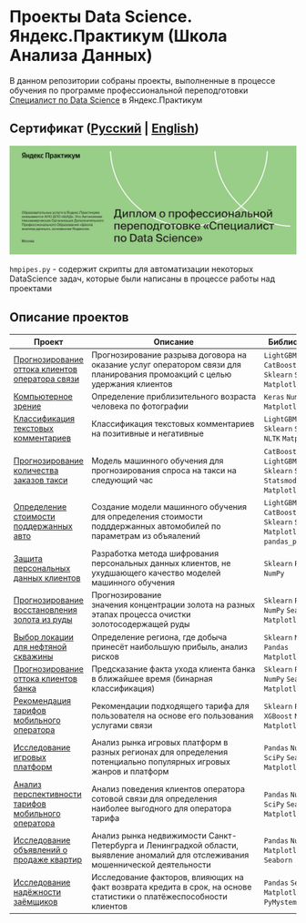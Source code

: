# Проекты Data Science. Яндекс.Практикум (Школа Анализа Данных)

В данном репозитории собраны проекты, выполненные в процессе обучения по программе профессиональной переподготовки [Специалист по Data Science](https://practicum.yandex.ru/data-scientist/) в Яндекс.Практикум

## Сертификат ([Русский](sertificate/Алёшин_Максим_Сергеевич_20222DS00349.pdf) | [English](sertificate/Maxim_Aleshin_20222DS00349.pdf))
[![Сертификат](sertificate/cover.png)]()

`hmpipes.py` - содержит скрипты для автоматизации некоторых DataScience задач, которые были написаны в процессе работы над проектами
## Описание проектов

| Проект | Описание | Библиотеки &nbsp; &nbsp; | Навыки &nbsp; &nbsp; |
|---|---|---|---|
| [Прогнозирование оттока клиентов оператора связи](https://github.com/hairymax/Yandex.Practicum.DataScience/tree/main/14%20%D0%9F%D1%80%D0%BE%D0%B3%D0%BD%D0%BE%D0%B7%D0%B8%D1%80%D0%BE%D0%B2%D0%B0%D0%BD%D0%B8%D0%B5%20%D0%BE%D1%82%D1%82%D0%BE%D0%BA%D0%B0%20%D0%BA%D0%BB%D0%B8%D0%B5%D0%BD%D1%82%D0%BE%D0%B2%20%D0%BE%D0%BF%D0%B5%D1%80%D0%B0%D1%82%D0%BE%D1%80%D0%B0%20%D1%81%D0%B2%D1%8F%D0%B7%D0%B8) | Прогнозирование разрыва договора на оказание услуг оператором связи для планирования промоакций с целью удержания клиентов | `LightGBM` `NumPy` `CatBoost` `Pandas` `Sklearn` `Seaborn` `Matplotlib` | `ML`<br>`Data Analysis` |
| [Компьютерное зрение](https://github.com/hairymax/Yandex.Practicum.DataScience/tree/main/13%20%D0%9A%D0%BE%D0%BC%D0%BF%D1%8C%D1%8E%D1%82%D0%B5%D1%80%D0%BD%D0%BE%D0%B5%20%D0%B7%D1%80%D0%B5%D0%BD%D0%B8%D0%B5) | Определение приблизительного возраста человека по фотографии | `Keras` `NumPy` `PIL` `Matplotlib` | `ML`<br>`Computer Vision` |
| [Классификация текстовых комментариев](https://github.com/hairymax/Yandex.Practicum.DataScience/tree/main/12%20%D0%9A%D0%BB%D0%B0%D1%81%D1%81%D0%B8%D1%84%D0%B8%D0%BA%D0%B0%D1%86%D0%B8%D1%8F%20%D1%82%D0%B5%D0%BA%D1%81%D1%82%D0%BE%D0%B2%D1%8B%D1%85%20%D0%BA%D0%BE%D0%BC%D0%BC%D0%B5%D0%BD%D1%82%D0%B0%D1%80%D0%B8%D0%B5%D0%B2) | Классификация текстовых комментариев на позитивные и негативные | `LightGBM` `Pandas` `Sklearn` `Seaborn` `NLTK` `Matplotlib` | `ML`<br>`NLP` `tf-idf` |
| [Прогнозирование количества заказов такси](https://github.com/hairymax/Yandex.Practicum.DataScience/tree/main/11%20%D0%9F%D1%80%D0%BE%D0%B3%D0%BD%D0%BE%D0%B7%D0%B8%D1%80%D0%BE%D0%B2%D0%B0%D0%BD%D0%B8%D0%B5%20%D0%BA%D0%BE%D0%BB%D0%B8%D1%87%D0%B5%D1%81%D1%82%D0%B2%D0%B0%20%D0%B7%D0%B0%D0%BA%D0%B0%D0%B7%D0%BE%D0%B2%20%D1%82%D0%B0%D0%BA%D1%81%D0%B8) | Модель машинного обучения для прогнозирования спроса на такси на следующий час | `CatBoost` `NumPy` `LightGBM` `Pandas` `Sklearn` `Seaborn` `Statsmodels` `Matplotlib` | `ML`<br>`Time Series` |
| [Определение стоимости поддержанных авто](https://github.com/hairymax/Yandex.Practicum.DataScience/tree/main/10%20%D0%9E%D0%BF%D1%80%D0%B5%D0%B4%D0%B5%D0%BB%D0%B5%D0%BD%D0%B8%D0%B5%20%D1%81%D1%82%D0%BE%D0%B8%D0%BC%D0%BE%D1%81%D1%82%D0%B8%20%D0%BF%D0%BE%D0%B4%D0%B4%D0%B5%D1%80%D0%B6%D0%B0%D0%BD%D0%BD%D1%8B%D1%85%20%D0%B0%D0%B2%D1%82%D0%BE) | Создание модели машинного обучения для определения стоимости подддержанных автомобилей по параметрам из объяалений | `LightGBM` `CatBoost` `Pandas` `Sklearn` `Seaborn` `Matplotlib` `pandas_profiling` | `ML`<br>`Регрессия` |
| [Защита персональных данных клиентов](https://github.com/hairymax/Yandex.Practicum.DataScience/tree/main/09%20%D0%97%D0%B0%D1%89%D0%B8%D1%82%D0%B0%20%D0%BF%D0%B5%D1%80%D1%81%D0%BE%D0%BD%D0%B0%D0%BB%D1%8C%D0%BD%D1%8B%D1%85%20%D0%B4%D0%B0%D0%BD%D0%BD%D1%8B%D1%85%20%D0%BA%D0%BB%D0%B8%D0%B5%D0%BD%D1%82%D0%BE%D0%B2) | Разработка метода шифрования персональных данных клиентов, не ухудшающего качество моделей машинного обучения | `Sklearn` `Pandas` `NumPy` | `ML`<br>`Линейная алгебра` |
| [Прогнозирование восстановления золота из руды](https://github.com/hairymax/Yandex.Practicum.DataScience/tree/main/08%20%D0%9F%D1%80%D0%BE%D0%B3%D0%BD%D0%BE%D0%B7%D0%B8%D1%80%D0%BE%D0%B2%D0%B0%D0%BD%D0%B8%D0%B5%20%D0%B2%D0%BE%D1%81%D1%81%D1%82%D0%B0%D0%BD%D0%BE%D0%B2%D0%BB%D0%B5%D0%BD%D0%B8%D1%8F%20%D0%B7%D0%BE%D0%BB%D0%BE%D1%82%D0%B0%20%D0%B8%D0%B7%20%D1%80%D1%83%D0%B4%D1%8B) | Прогнозирование значения концентрации золота на разных этапах процесса очистки золотосодержащей руды | `Sklearn` `Pandas` `NumPy` `Seaborn` `Matplotlib` | `ML`<br>`Регрессия` |
| [Выбор локации для нефтяной скважины](https://github.com/hairymax/Yandex.Practicum.DataScience/tree/main/07%20%D0%92%D1%8B%D0%B1%D0%BE%D1%80%20%D0%BB%D0%BE%D0%BA%D0%B0%D1%86%D0%B8%D0%B8%20%D0%B4%D0%BB%D1%8F%20%D0%BD%D0%B5%D1%84%D1%82%D1%8F%D0%BD%D0%BE%D0%B9%20%D1%81%D0%BA%D0%B2%D0%B0%D0%B6%D0%B8%D0%BD%D1%8B) | Определение региона, где добыча принесёт наибольшую прибыль, анализ рисков | `Sklearn` `NumPy` `Pandas` `Matplotlib` | `ML` `Регрессия` `Bootstrap` |
| [Прогнозирование оттока клиентов банка](https://github.com/hairymax/Yandex.Practicum.DataScience/tree/main/06%20%D0%9F%D1%80%D0%BE%D0%B3%D0%BD%D0%BE%D0%B7%D0%B8%D1%80%D0%BE%D0%B2%D0%B0%D0%BD%D0%B8%D0%B5%20%D0%BE%D1%82%D1%82%D0%BE%D0%BA%D0%B0%20%D0%BA%D0%BB%D0%B8%D0%B5%D0%BD%D1%82%D0%BE%D0%B2%20%D0%B1%D0%B0%D0%BD%D0%BA%D0%B0) | Предсказание факта ухода клиента банка в ближайшее время (бинарная классификация) | `Sklearn` `Pandas` `NumPy` `Seaborn` `Matplotlib` | `ML`<br>`Классификация` |
| [Рекомендация тарифов мобильного оператора](https://github.com/hairymax/Yandex.Practicum.DataScience/tree/main/05%20%D0%A0%D0%B5%D0%BA%D0%BE%D0%BC%D0%B5%D0%BD%D0%B4%D0%B0%D1%86%D0%B8%D1%8F%20%D1%82%D0%B0%D1%80%D0%B8%D1%84%D0%BE%D0%B2%20%D0%BC%D0%BE%D0%B1%D0%B8%D0%BB%D1%8C%D0%BD%D0%BE%D0%B3%D0%BE%20%D0%BE%D0%BF%D0%B5%D1%80%D0%B0%D1%82%D0%BE%D1%80%D0%B0) | Рекомендации подходящего тарифа для пользователя на основе его пользования услугами связи | `Sklearn` `Pandas` `XGBoost` `NumPy` `Matplotlib` | `ML`<br>`Классификация` |
| [Исследование игровых платформ](https://github.com/hairymax/Yandex.Practicum.DataScience/tree/main/04%20%D0%98%D1%81%D1%81%D0%BB%D0%B5%D0%B4%D0%BE%D0%B2%D0%B0%D0%BD%D0%B8%D0%B5%20%D0%B8%D0%B3%D1%80%D0%BE%D0%B2%D1%8B%D1%85%20%D0%BF%D0%BB%D0%B0%D1%82%D1%84%D0%BE%D1%80%D0%BC) | Анализ рынка игровых платформ в разных регионах для определения потенциально популярных игровых жанров и платформ | `Pandas` `NumPy` `SciPy` `Seaborn` `Matplotlib` | `Data Analysis`<br>`A/B testing`|
| [Анализ перспективности тарифов мобильного оператора](https://github.com/hairymax/Yandex.Practicum.DataScience/tree/main/03%20%D0%90%D0%BD%D0%B0%D0%BB%D0%B8%D0%B7%20%D0%BF%D0%B5%D1%80%D1%81%D0%BF%D0%B5%D0%BA%D1%82%D0%B8%D0%B2%D0%BD%D0%BE%D1%81%D1%82%D0%B8%20%D1%82%D0%B0%D1%80%D0%B8%D1%84%D0%BE%D0%B2%20%D0%BC%D0%BE%D0%B1%D0%B8%D0%BB%D1%8C%D0%BD%D0%BE%D0%B3%D0%BE%20%D0%BE%D0%BF%D0%B5%D1%80%D0%B0%D1%82%D0%BE%D1%80%D0%B0) | Анализ поведения клиентов оператора сотовой связи для определения наиболее выгодного для оператора тарифа | `Pandas` `NumPy` `SciPy` `Seaborn` `Matplotlib` | `Data Analysis`<br>`A/B testing` |
| [Исследование объявлений о продаже квартир](https://github.com/hairymax/Yandex.Practicum.DataScience/tree/main/02%20%D0%98%D1%81%D1%81%D0%BB%D0%B5%D0%B4%D0%BE%D0%B2%D0%B0%D0%BD%D0%B8%D0%B5%20%D0%BE%D0%B1%D1%8A%D1%8F%D0%B2%D0%BB%D0%B5%D0%BD%D0%B8%D0%B9%20%D0%BE%20%D0%BF%D1%80%D0%BE%D0%B4%D0%B0%D0%B6%D0%B5%20%D0%BA%D0%B2%D0%B0%D1%80%D1%82%D0%B8%D1%80) | Анализ рынка недвижимости Санкт-Петербурга и Ленинградкой области, выявление аномалий для отслеживания мошеннической деятельности | `Pandas` `NumPy` `Matplotlib` `Seaborn` | `Data Analysis`<br>`Маркетинг_анализ` |
| [Исследование надёжности заёмщиков](https://github.com/hairymax/Yandex.Practicum.DataScience/tree/main/01%20%D0%98%D1%81%D1%81%D0%BB%D0%B5%D0%B4%D0%BE%D0%B2%D0%B0%D0%BD%D0%B8%D0%B5%20%D0%BD%D0%B0%D0%B4%D1%91%D0%B6%D0%BD%D0%BE%D1%81%D1%82%D0%B8%20%D0%B7%D0%B0%D1%91%D0%BC%D1%89%D0%B8%D0%BA%D0%BE%D0%B2) | Исследование факторов, влияющих на факт возврата кредита в срок, на основе статистики о платёжеспособности клиентов | `Pandas` `Seaborn` `Matplotlib` `PyMystem3` | `Data Analysis`<br>`Финансовый_анализ` |
